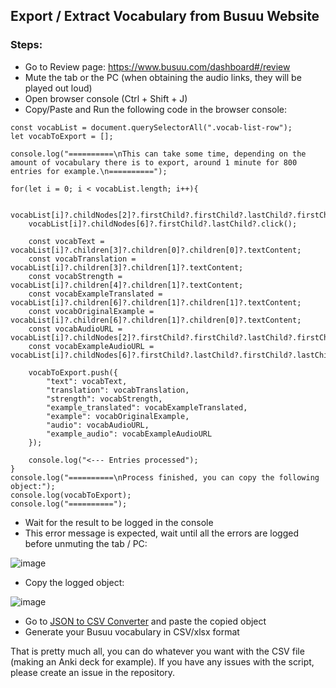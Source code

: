 ## Export / Extract Vocabulary from Busuu Website
### Steps:
- Go to Review page: https://www.busuu.com/dashboard#/review
- Mute the tab or the PC (when obtaining the audio links, they will be played out loud)
- Open browser console (Ctrl + Shift + J)
- Copy/Paste and Run the following code in the browser console:
```
const vocabList = document.querySelectorAll(".vocab-list-row");
let vocabToExport = [];

console.log("==========\nThis can take some time, depending on the amount of vocabulary there is to export, around 1 minute for 800 entries for example.\n==========");

for(let i = 0; i < vocabList.length; i++){

    vocabList[i]?.childNodes[2]?.firstChild?.firstChild?.lastChild?.firstChild.click();
    vocabList[i]?.childNodes[6]?.firstChild?.lastChild?.click();

    const vocabText = vocabList[i]?.children[3]?.children[0]?.children[0]?.textContent;
    const vocabTranslation = vocabList[i]?.children[3]?.children[1]?.textContent;
    const vocabStrength = vocabList[i]?.children[4]?.children[1]?.textContent;
    const vocabExampleTranslated = vocabList[i]?.children[6]?.children[1]?.children[1]?.textContent;
    const vocabOriginalExample = vocabList[i]?.children[6]?.children[1]?.children[0]?.textContent;
    const vocabAudioURL = vocabList[i]?.childNodes[2]?.firstChild?.firstChild?.lastChild?.firstChild?.getAttribute("src");
    const vocabExampleAudioURL = vocabList[i]?.childNodes[6]?.firstChild?.lastChild?.firstChild?.lastChild?.firstChild?.getAttribute("src");

    vocabToExport.push({
        "text": vocabText,
        "translation": vocabTranslation,
        "strength": vocabStrength,
        "example_translated": vocabExampleTranslated,
        "example": vocabOriginalExample,
        "audio": vocabAudioURL,
        "example_audio": vocabExampleAudioURL
    });
    
    console.log("<--- Entries processed");
}
console.log("==========\nProcess finished, you can copy the following object:");
console.log(vocabToExport);
console.log("==========");
```
- Wait for the result to be logged in the console
- This error message is expected, wait until all the errors are logged before unmuting the tab / PC:

![image](https://user-images.githubusercontent.com/43834198/173247810-0c9538f3-a20a-4535-8efa-496686c7d042.png)

- Copy the logged object:

![image](https://user-images.githubusercontent.com/43834198/173247838-0907f8bc-c41e-4690-9ce7-9b207a742f19.png)

- Go to [JSON to CSV Converter](https://www.convertcsv.com/json-to-csv.htm) and paste the copied object
- Generate your Busuu vocabulary in CSV/xlsx format

That is pretty much all, you can do whatever you want with the CSV file (making an Anki deck for example).
If you have any issues with the script, please create an issue in the repository.

